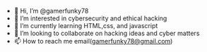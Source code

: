 - 👋 Hi, I’m @gamerfunky78
- 👀 I’m interested in cybersecurity and ethical hacking
- 🌱 I’m currently learning  HTML,css, and javascript
- 💞️ I’m looking to collaborate on  hacking ideas and cyber matters
- 📫 How to reach me  email(gamerfunky78@gmail.com)

<!---
gamerfunky78/gamerfunky78 is a ✨ special ✨ repository because its `README.md` (this file) appears on your GitHub profile.
You can click the Preview link to take a look at your changes.
--->
